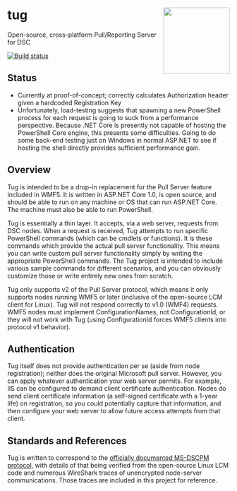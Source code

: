 # tug <img align="right" width="150" src="https://raw.githubusercontent.com/PowerShellOrg/tug/master/doc/art/logo/tug-logo-trans-600b.png">
Open-source, cross-platform Pull/Reporting Server for DSC

[![Build status](https://ci.appveyor.com/api/projects/status/xw3k8flvys5g37ct?svg=true)](https://ci.appveyor.com/project/ebekker/tug)

## Status
* Currently at proof-of-concept; correctly calculates Authorization header given a hardcoded Registration Key
* Unfortunately, load-testing suggests that spawning a new PowerShell process for each request is going to suck
  from a performance perspective. Because .NET Core is presently not capable of hosting the PowerShell Core engine,
  this presents some difficulties. Going to do some back-end testing just on Windows in normal ASP.NET to see if
  hosting the shell directly provides sufficient performance gain.

## Overview
Tug is intended to be a drop-in replacement for the Pull Server feature included in WMF5.
It is written in ASP.NET Core 1.0, is open source, and should be able to run on any machine
or OS that can run ASP.NET Core. The machine must also be able to run PowerShell.

Tug is essentially a thin layer. It accepts, via a web server, requests from DSC nodes.
When a request is received, Tug attempts to run specific PowerShell commands (which can be
cmdlets or functions).  It is these commands which provide the actual pull server functionality.
This means you can write custom pull server functionality simply by writing the appropriate
PowerShell commands. The Tug project is intended to include various sample commands for different
scenarios, and you can obviously customize those or write entirely new ones from scratch.

Tug only supports v2 of the Pull Server protocol, which means it only supports nodes running WMF5
or later (inclusive of the open-source LCM client for Linux). Tug will not respond correctly to
v1.0 (WMF4) requests. WMF5 nodes must implement ConfigurationNames, not ConfigurationId, or they
will not work with Tug (using ConfigurationId forces WMF5 clients into protocol v1 behavior).

## Authentication
Tug itself does not provide authentication per se (aside from node registration); neither does
the original Microsoft pull server. However, you can apply whatever authentication your web
server permits. For example, IIS can be configured to demand client certificate authentication.
Nodes do send client certificate information (a self-signed certificate with a 1-year life) on
registration, so you could potentially capture that information, and then configure your web
server to allow future access attempts from that client.

## Standards and References
Tug is written to correspond to the [officially documented MS-DSCPM protocol](https://msdn.microsoft.com/en-us/library/dn393548.aspx),
with details of that being verified from the open-source Linux LCM code and numerous WireShark
traces of unencrypted node-server communications. Those traces are included in this project for
reference.

